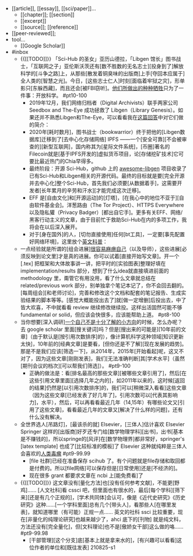 - [[article]], [[essay]], [[sci/paper]]...
    - [[chapter]]; [[section]]
    - [[excerpt]]
    - [[source]]; [[reference]]
- [[peer-reviewed]];
- tool...
    - [[Google Scholar]]
- #inbox
    - {{[[TODO]]}} 「Sci-Hub 的圣女」亚历山德拉，「Libgen 馆长」图书战士，「互联网之子」亚伦斯沃茨还有[数不胜数的无名志士][投身到了]解放科学的[斗争之路]上，从那些[散发着铜臭味的出版商]上手[夺回本应属于]全人类的[智慧之光]。今日，[这些志士仁人]时刻[面临着牢狱之灾]，形单影只[东躲西藏]，而且还会[被FBI窃听]。[他们所做出的种种牺牲](https://zhuanlan.zhihu.com/p/376398943)只为了一件事：开放科学。 #pt10-100
        - 2019年12月，我们网络归档者（Digital Archivists）联手两家公司 Seedbox and The-Eye 成功拯救了 Libgen（Library Genesis）。如果还并不熟悉Libgen和The-Eye，可以看看我在[这篇回答](https://www.zhihu.com/question/19709630/answer/1827035395)中对它们做的简介：
        - 2020年[耗时数月]，图书战士（bookwarrior）终于把他的[Libgen数据库]迁移到了[去中心化存储网络] IPFS ——一个[安全可靠][不会被审查的][新型互联网]，国内称其为[星际文件系统]，[币圈]著名的Filecoin就是[基于IPFS开发的]虚拟货币项目，论[存储挖矿技术]它可要比最近热门的Chia早得多。
        - 最终阶段：开源 Sci-Hub，github 上的 [awesome-libgen](http://link.zhihu.com/?target=https%3A//github.com/freereadorg/awesome-libgen) 项目收录了已有Sci-Hub和Libgen相关的开源代码。最终的目标就是要[完全开源并去中心化]整个Sci-Hub，首先我们必须要[从数据着手]，这需要开发者[长年累月的辛劳和汗水][才能完成这次迁移]。
        - EFF 是[自由文化]和[开源运动]的[灯塔]，[在我心中的地位不亚于][自由软件基金会]。洋葱路由（The Tor Project）、HTTPS Everywhere以及隐私獾（Privacy Badger）[都出自它手]。更多有关EFF、网络/黑客行动主义的文章，由于目前忙于救助Sci-Hub在内的多项工作，我将会在以后深入展开。
        - 对于[身在国外]的人，[切勿直接使用]任何[bt工具]，一定要[事先配置好网络环境]，这里放个[英文科普](http://link.zhihu.com/?target=http%3A//www.reddit.com/r/Piracy/wiki/faq/isp_complaints)：
    - 一点经验就是所谓的[组会进展][很容易麻痹自己](https://bbs.saraba1st.com/2b/thread-2001234-4-1.html)（以及导师），这些进展[必须反映到论文里]才是真的进展。你可以试着[直接开始写文章]。开一个 [.tex] 把框架和大体故事讲一讲，把平时的[实验图表]整理好填在 implementation/results 部分，想到了什么idea就直接填进前面的 methodology 里，甭管它有用没用，看了什么文章就总结在 related/previous work 部分，别单独拿个笔记本记了，你不会回去翻的。[每周组会][和老师讨论]，完善和修改这个文档和配套的笔记报告、生成实验结果的脚本等等。[感觉大概能投出去了]就[做一定增删]后投出去，中了皆大欢喜，不中就看看 review 继续修改继续投。这样出活固然可能不够 fundamental or solid，但应该会快很多，应该能帮助上道。 #pt8-100
    - 当你想要[深入调研][一个自己不是十分了解的小方向](https://www.zhihu.com/question/34686026/answer/62317647)的时候，怎么办呢？去 google scholar 里面[搜关键词]吗？但是[搜出来的可能是][10年前的文章]（由于默认是[按引用次数排序]的），像计算机科学这种领域[知识更新太快]，10年前的[经典文章]是要看，[但你还是不了解][现在发展的趋势]。那是不是我们应该[筛选一下]，从2014年，2015年[开始看起]呢，这又不对了，因为这些文章[刚刚发表]，我们[无法准确判断]其[学术水平]（虽然[期刊会议的档次][可以帮我们筛选]）。 #pt9-100
        - 正确的做法是：看[排名最高的那些文章][被哪些文章引用了]，然后[在这些引用文章里面][选择几年之内的]，如2011年以来的，这时候[返回的结果]仍然是[以引用次数排序]的，我们可以[稍微深入看看]这些文章（因为这些文章[已经发表了好几年了]，引用次数可以[代表其影响力]，水平），然后，可以再看看最近几年（14,15年）有哪些论文又[引用了这些文章]，看看最近几年的文章又[解决了什么样的问题]，还有什么没有解决。
    - 全世界选人[吊路灯]，[最该杀的就] Elsevier，[三体人]估计喜欢 Elsevier
Springer 这样的[出版商]好歹还专门给[数学物理学科][出书]，出书[基本是不赚钱的]，所以springe的[风评]在[数学物理界]都非常好，springer's [latex template] 也成了[比较标准的模板]了
Elsevier 这种就纯粹是三体人会喜欢的[人类毒瘤](https://bbs.saraba1st.com/2b/forum.php?mod=viewthread&tid=2006145) #pt9-99.99
        - [file 社群]已经在准备保存 scihub 了。有个问题就是file存储和取回都是付费的。所以[file网络]可以保存但是[日常使用]还是[不经济的]。
        - 现在很多 grant 都要求文章在 ncbi 上[能免费看]了
    - {{[[TODO]]}} 这文章没有[量化方法]也[没有任何参考文献]，不能更[野鸡]……
[人文社科]看 cssci 吧，但里面也有很水的，最后[每个学科][筛下来][还是有几个正规的]，[学术共同体]会认可，像是《近代史研究》《历史研究》这种……[一个学科里面]总有几个[带头人]，看那些人[在哪里发表]，就知道哪里（有可能）正规一点……
英文的社科 ssci 比较重要，现在[非量化的纯理论研究]也越来越少了，ahci 底下的[刊物] 就是纯文科，方法还没有[完全量化]，但[文科理论]也不是[傲娇女干部]这么做的咯…… #pt9-99.98
        - [干部管理][这个分支]底[基本上就是拿来水的]，[有兴趣可以看看]这位作者的单位和[既往发表]
210825-s1
